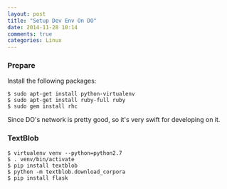 ```yaml
---
layout: post
title: "Setup Dev Env On DO"
date: 2014-11-28 10:14
comments: true
categories: Linux
---
```

### Prepare
Install the following packages:   

```
$ sudo apt-get install python-virtualenv
$ sudo apt-get install ruby-full ruby
$ sudo gem install rhc

```
Since DO's network is pretty good, so it's very swift for developing on it.    
### TextBlob

```
$ virtualenv venv --python=python2.7
$ . venv/bin/activate
$ pip install textblob
$ python -m textblob.download_corpora
$ pip install flask


```

